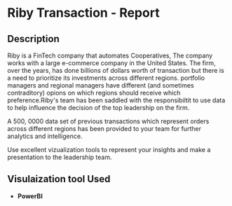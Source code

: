 <h1>Riby Transaction  - Report</h1>

 ### [ ](https://youtu.be/7eJexJVCqJo)

<h2>Description</h2>
Riby is a FinTech company that automates Cooperatives, The company works with a large e-commerce company in the United States. The firm, over the years, has done billions of dollars worth of transaction but there is a need to prioritize its investments across different regions. portfolio managers and regional managers have different (and sometimes contraditory) opions on which regions should receive which preference.Riby's team has been saddled with the responsibiltit to use data to help influence the decision of the top leadership on the firm.

A 500, 0000 data set of previous transactions which represent orders across different regions has been provided to your team for further analytics and intelligence.

Use excellent vizualization tools to represent your insights and make a presentation to the leadership team. 
<br />


<h2>Visulaization tool Used</h2>

- <b>PowerBI</b> 

<!--
 ```diff
- text in red
+ text in green
! text in orange
# text in gray
@@ text in purple (and bold)@@
```
--!>
